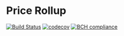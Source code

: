 # Price Rollup

[![Build Status](https://travis-ci.com/SapInnovation/price-rollup.svg?branch=master)](https://travis-ci.com/SapInnovation/price-rollup) [![codecov](https://codecov.io/gh/SapInnovation/price-rollup/branch/master/graph/badge.svg)](https://codecov.io/gh/SapInnovation/price-rollup) [![BCH compliance](https://bettercodehub.com/edge/badge/SapInnovation/price-rollup?branch=master)](https://bettercodehub.com/)